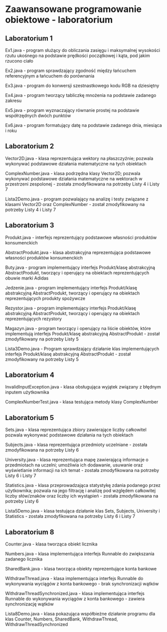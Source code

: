 # Zaawansowane programowanie obiektowe - laboratorium
## Laboratorium 1
  Ex1.java - program służący do obliczania zasięgu i maksymalnej wysokości rzutu ukośnego na podstawie prędkości początkowej i kąta, pod jakim rzucono ciało

  Ex2.java - program sprawdzający zgodność między łańcuchem referencyjnym a łańcuchem do porównania

  Ex3.java - program do konwersji szestnastkowego kodu RGB na dziesiętny

  Ex4.java - program tworzący tabliczkę mnożenia na podstawie zadanego zakresu

  Ex5.java - program wyznaczający równanie prostej na podstawie współrzędnych dwóch punktów

  Ex6.java - program formatujący datę na podstawie zadanego dnia, miesiąca i roku
## Laboratorium 2
  Vector2D.java - klasa reprezentująca wektory na płaszczyźnie; pozwala wykonywać podstawowe działania matematyczne na tych obiektach

  ComplexNumber.java - klasa podrzędna klasy Vector2D; pozwala wykonywać podstawowe działania matematyczne na wektorach w przestrzeni zespolonej - została zmodyfikowana na potrzeby Listy 4   i Listy 7

  Lista2Demo.java - program pozwalający na analizę i testy związane z klasami Vector2D oraz ComplexNumber - został zmodyfikowany na potrzeby Listy 4 i Listy 7
## Laboratorium 3
  Produkt.java - interfejs reprezentujący podstawowe własności produktów konsumenckich

  AbstractProdukt.java - klasa abstrakcyjna reprezentująca podstawowe własności produktów konsumenckich

  Buty.java - program implementujący interfejs Produkt/klasę abstrakcyjną AbstractProdukt, tworzący i operujący na obiektach reprezentujących obuwie marki Adidas

  Jedzenie.java - program implementujący interfejs Produkt/klasę abstrakcyjną AbstractProdukt, tworzący i operujący na obiektach reprezentujących produkty spożywcze

  Rezystor.java - program implementujący interfejs Produkt/klasę abstrakcyjną AbstractProdukt, tworzący i operujący na obiektach reprezentujących rezystory

  Magazyn.java - program tworzący i operujący na liście obiektów, które implementują interfejs Produkt/klasę abstrakcyjną AbstractProdukt - został zmodyfikowany na potrzeby Listy 5

  Lista3Demo.java - Program sprawdzający działanie klas implementujących interfejs Produkt/klasę abstrakcyjną AbstractProdukt - został zmodyfikowany na potrzeby Listy 5
## Laboratorium 4
  InvalidInputException.java - klasa obsługująca wyjątek związany z błędnym inputem użytkownika

  ComplexNumberTest.java - klasa testująca metody klasy ComplexNumber
## Laboratorium 5
  Sets.java - klasa reprezentująca zbiory zawierające liczby całkowitel pozwala wykonywać podstawowe działania na tych obiektach

  Subjects.java - klasa reprezentująca przedmioty uczelniane - została zmodyfikowana na potrzeby Listy 6

  University.java - klasa reprezentująca mapę zawierającą informacje o przedmiotach na uczelni; umożliwia ich dodawanie, usuwanie oraz wyświetlanie informacji na ich temat - została zmodyfikowana na potrzeby Listy 6 i Listy 7

  Statistics.java - klasa przeprowadzająca statystykę zdania podanego przez użytkownika; pozwala na jego filtrację i analizę pod względem całkowitej liczby słów/znaków oraz liczby ich wystąpień - została zmodyfikowana na potrzeby Listy 6

  Lista5Demo.java - klasa testująca działanie klas Sets, Subjects, University i Statistics - została zmodyfikowana na potrzeby Listy 6 i Listy 7
## Laboratorium 8
  Counter.java - klasa tworząca obiekt licznika

  Numbers.java - klasa implementująca interfejs Runnable do zwiększania zadanego licznika

  SharedBank.java - klasa tworząca obiekty reprezentujące konta bankowe

  WithdrawThread.java - klasa implementująca interfejs Runnable do wykonywania wyciągów z konta bankowego - brak synchronizacji wątków

  WithdrawThreadSynchronized.java - klasa implementująca interfejs Runnable do wykonywania wyciągów z konta bankowego - zawiera synchronizację wątków

  Lista8Demo.java - klasa pokazująca współbieżne działanie programu dla klas Counter, Numbers, SharedBank, WithdrawThread, WithdrawThreadSynchronized 
